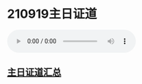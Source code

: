 # 210919主日证道

<audio controls src="./210919.mp3"></audio>




## [主日证道汇总](https://nccchurch.github.io/Sermons/)
